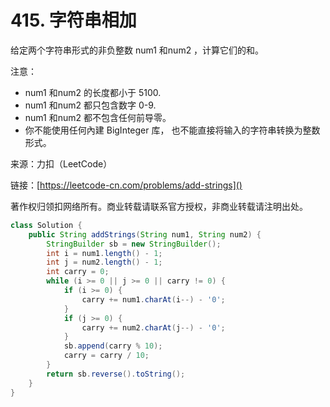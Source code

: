 # 415. 字符串相加
给定两个字符串形式的非负整数 num1 和num2 ，计算它们的和。

注意：

- num1 和num2 的长度都小于 5100.
- num1 和num2 都只包含数字 0-9.
- num1 和num2 都不包含任何前导零。
- 你不能使用任何內建 BigInteger 库， 也不能直接将输入的字符串转换为整数形式。

来源：力扣（LeetCode）

链接：[https://leetcode-cn.com/problems/add-strings]()

著作权归领扣网络所有。商业转载请联系官方授权，非商业转载请注明出处。

```java
class Solution {
    public String addStrings(String num1, String num2) {
        StringBuilder sb = new StringBuilder();
        int i = num1.length() - 1;
        int j = num2.length() - 1;
        int carry = 0;
        while (i >= 0 || j >= 0 || carry != 0) {
            if (i >= 0) {
                carry += num1.charAt(i--) - '0';
            }
            if (j >= 0) {
                carry += num2.charAt(j--) - '0';
            }
            sb.append(carry % 10);
            carry = carry / 10;
        }
        return sb.reverse().toString();
    }
}
```